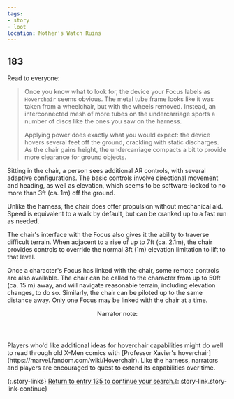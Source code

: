 ```yaml
---
tags:
- story
- loot
location: Mother's Watch Ruins
---
```


## 183

Read to everyone:

> Once you know what to look for, the device your Focus labels as `Hoverchair` seems obvious.
> The metal tube frame looks like it was taken from a wheelchair, but with the wheels removed.
> Instead, an interconnected mesh of more tubes on the undercarriage sports a number of discs like the ones you saw on the harness.
>
> Applying power does exactly what you would expect: the device hovers several feet off the ground, crackling with static discharges.
> As the chair gains height, the undercarriage compacts a bit to provide more clearance for ground objects.

Sitting in the chair, a person sees additional AR controls, with several adaptive configurations.
The basic controls involve directional movement and heading, as well as elevation, which seems to be software-locked to no more than 3ft (ca. 1m) off the ground.

Unlike the harness, the chair does offer propulsion without mechanical aid.
Speed is equivalent to a walk by default, but can be cranked up to a fast run as needed.

The chair's interface with the Focus also gives it the ability to traverse difficult terrain.
When adjacent to a rise of up to 7ft (ca. 2.1m), the chair provides controls to override the normal 3ft (1m) elevation limitation to lift to that level.

Once a character's Focus has linked with the chair, some remote controls are also available.
The chair can be called to the character from up to 50ft (ca. 15 m) away, and will navigate reasonable terrain, including elevation changes, to do so.
Similarly, the chair can be piloted up to the same distance away.
Only one Focus may be linked with the chair at a time.

<aside class="narrator-note">
<header>Narrator note:</header>
<p markdown="true">Players who'd like additional ideas for hoverchair capabilities might do well to read through old X-Men comics with [Professor Xavier's hoverchair](https://marvel.fandom.com/wiki/Hoverchair).
Like the harness, narrators and players are encouraged to quest to extend its capabilities over time.</p>
</aside>

{:.story-links}
[Return to entry 135 to continue your search.](135-ruins-night.md){:.story-link.story-link-continue}
